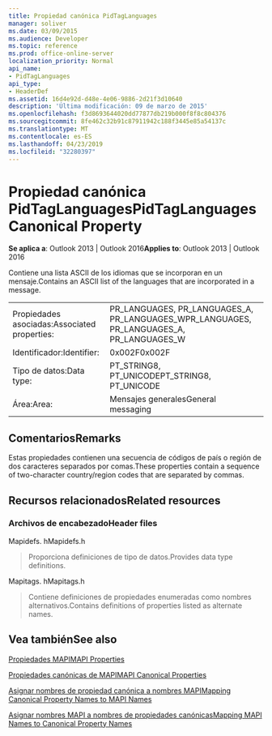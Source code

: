 ```yaml
---
title: Propiedad canónica PidTagLanguages
manager: soliver
ms.date: 03/09/2015
ms.audience: Developer
ms.topic: reference
ms.prod: office-online-server
localization_priority: Normal
api_name:
- PidTagLanguages
api_type:
- HeaderDef
ms.assetid: 16d4e92d-d48e-4e06-9886-2d21f3d10640
description: 'Última modificación: 09 de marzo de 2015'
ms.openlocfilehash: f3d8693644020dd77877db219b000f8f8c804376
ms.sourcegitcommit: 8fe462c32b91c87911942c188f3445e85a54137c
ms.translationtype: MT
ms.contentlocale: es-ES
ms.lasthandoff: 04/23/2019
ms.locfileid: "32280397"
---
```

# <a name="pidtaglanguages-canonical-property"></a><span data-ttu-id="7d8a7-103">Propiedad canónica PidTagLanguages</span><span class="sxs-lookup"><span data-stu-id="7d8a7-103">PidTagLanguages Canonical Property</span></span>

  
  
<span data-ttu-id="7d8a7-104">**Se aplica a**: Outlook 2013 | Outlook 2016</span><span class="sxs-lookup"><span data-stu-id="7d8a7-104">**Applies to**: Outlook 2013 | Outlook 2016</span></span> 
  
<span data-ttu-id="7d8a7-105">Contiene una lista ASCII de los idiomas que se incorporan en un mensaje.</span><span class="sxs-lookup"><span data-stu-id="7d8a7-105">Contains an ASCII list of the languages that are incorporated in a message.</span></span> 
  
|||
|:-----|:-----|
|<span data-ttu-id="7d8a7-106">Propiedades asociadas:</span><span class="sxs-lookup"><span data-stu-id="7d8a7-106">Associated properties:</span></span>  <br/> |<span data-ttu-id="7d8a7-107">PR_LANGUAGES, PR_LANGUAGES_A, PR_LANGUAGES_W</span><span class="sxs-lookup"><span data-stu-id="7d8a7-107">PR_LANGUAGES, PR_LANGUAGES_A, PR_LANGUAGES_W</span></span>  <br/> |
|<span data-ttu-id="7d8a7-108">Identificador:</span><span class="sxs-lookup"><span data-stu-id="7d8a7-108">Identifier:</span></span>  <br/> |<span data-ttu-id="7d8a7-109">0x002F</span><span class="sxs-lookup"><span data-stu-id="7d8a7-109">0x002F</span></span>  <br/> |
|<span data-ttu-id="7d8a7-110">Tipo de datos:</span><span class="sxs-lookup"><span data-stu-id="7d8a7-110">Data type:</span></span>  <br/> |<span data-ttu-id="7d8a7-111">PT_STRING8, PT_UNICODE</span><span class="sxs-lookup"><span data-stu-id="7d8a7-111">PT_STRING8, PT_UNICODE</span></span>  <br/> |
|<span data-ttu-id="7d8a7-112">Área:</span><span class="sxs-lookup"><span data-stu-id="7d8a7-112">Area:</span></span>  <br/> |<span data-ttu-id="7d8a7-113">Mensajes generales</span><span class="sxs-lookup"><span data-stu-id="7d8a7-113">General messaging</span></span>  <br/> |
   
## <a name="remarks"></a><span data-ttu-id="7d8a7-114">Comentarios</span><span class="sxs-lookup"><span data-stu-id="7d8a7-114">Remarks</span></span>

<span data-ttu-id="7d8a7-115">Estas propiedades contienen una secuencia de códigos de país o región de dos caracteres separados por comas.</span><span class="sxs-lookup"><span data-stu-id="7d8a7-115">These properties contain a sequence of two-character country/region codes that are separated by commas.</span></span> 
  
## <a name="related-resources"></a><span data-ttu-id="7d8a7-116">Recursos relacionados</span><span class="sxs-lookup"><span data-stu-id="7d8a7-116">Related resources</span></span>

### <a name="header-files"></a><span data-ttu-id="7d8a7-117">Archivos de encabezado</span><span class="sxs-lookup"><span data-stu-id="7d8a7-117">Header files</span></span>

<span data-ttu-id="7d8a7-118">Mapidefs. h</span><span class="sxs-lookup"><span data-stu-id="7d8a7-118">Mapidefs.h</span></span>
  
> <span data-ttu-id="7d8a7-119">Proporciona definiciones de tipo de datos.</span><span class="sxs-lookup"><span data-stu-id="7d8a7-119">Provides data type definitions.</span></span>
    
<span data-ttu-id="7d8a7-120">Mapitags. h</span><span class="sxs-lookup"><span data-stu-id="7d8a7-120">Mapitags.h</span></span>
  
> <span data-ttu-id="7d8a7-121">Contiene definiciones de propiedades enumeradas como nombres alternativos.</span><span class="sxs-lookup"><span data-stu-id="7d8a7-121">Contains definitions of properties listed as alternate names.</span></span>
    
## <a name="see-also"></a><span data-ttu-id="7d8a7-122">Vea también</span><span class="sxs-lookup"><span data-stu-id="7d8a7-122">See also</span></span>



[<span data-ttu-id="7d8a7-123">Propiedades MAPI</span><span class="sxs-lookup"><span data-stu-id="7d8a7-123">MAPI Properties</span></span>](mapi-properties.md)
  
[<span data-ttu-id="7d8a7-124">Propiedades canónicas de MAPI</span><span class="sxs-lookup"><span data-stu-id="7d8a7-124">MAPI Canonical Properties</span></span>](mapi-canonical-properties.md)
  
[<span data-ttu-id="7d8a7-125">Asignar nombres de propiedad canónica a nombres MAPI</span><span class="sxs-lookup"><span data-stu-id="7d8a7-125">Mapping Canonical Property Names to MAPI Names</span></span>](mapping-canonical-property-names-to-mapi-names.md)
  
[<span data-ttu-id="7d8a7-126">Asignar nombres MAPI a nombres de propiedades canónicas</span><span class="sxs-lookup"><span data-stu-id="7d8a7-126">Mapping MAPI Names to Canonical Property Names</span></span>](mapping-mapi-names-to-canonical-property-names.md)

